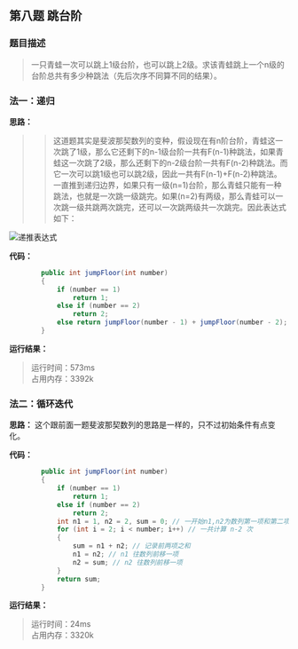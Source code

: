 ## 第八题 跳台阶

### 题目描述

> 一只青蛙一次可以跳上1级台阶，也可以跳上2级。求该青蛙跳上一个n级的台阶总共有多少种跳法（先后次序不同算不同的结果）。

### 法一：递归

**思路：** 

>>这道题其实是斐波那契数列的变种，假设现在有n阶台阶，青蛙这一次跳了1级，那么它还剩下的n-1级台阶一共有F(n-1)种跳法，如果青蛙这一次跳了2级，那么还剩下的n-2级台阶一共有F(n-2)种跳法。而它一次可以跳1级也可以跳2级，因此一共有F(n-1)+F(n-2)种跳法。一直推到递归边界，如果只有一级(n=1)台阶，那么青蛙只能有一种跳法，也就是一次跳一级跳完。如果(n=2)有两级，那么青蛙可以一次跳一级共跳两次跳完，还可以一次跳两级共一次跳完。因此表达式如下：

![递推表达式](https://hjx-store.oss-cn-shenzhen.aliyuncs.com/blog/images/%E5%BE%AE%E4%BF%A1%E5%9B%BE%E7%89%87_20200925133940.png)

**代码：** 


```C#
        public int jumpFloor(int number)
        {
            if (number == 1)
                return 1;
            else if (number == 2)
                return 2;
            else return jumpFloor(number - 1) + jumpFloor(number - 2);
        }
```

**运行结果：** 

> 运行时间：573ms   
占用内存：3392k

### 法二：循环迭代

**思路：** 这个跟前面一题斐波那契数列的思路是一样的，只不过初始条件有点变化。

**代码：** 

```C#
        public int jumpFloor(int number)
        {
            if (number == 1)
                return 1;
            else if (number == 2)
                return 2;
            int n1 = 1, n2 = 2, sum = 0; // 一开始n1,n2为数列第一项和第二项
            for (int i = 2; i < number; i++) // 一共计算 n-2 次
            {
                sum = n1 + n2; // 记录前两项之和
                n1 = n2; // n1 往数列前移一项
                n2 = sum; // n2 往数列前移一项
            }
            return sum;
        }
```

**运行结果：** 
> 运行时间：24ms   
占用内存：3320k